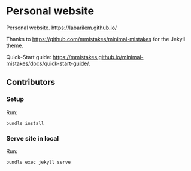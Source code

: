 # Personal website

Personal website. https://labarilem.github.io/

Thanks to https://github.com/mmistakes/minimal-mistakes for the Jekyll theme.

Quick-Start guide: https://mmistakes.github.io/minimal-mistakes/docs/quick-start-guide/.

## Contributors

### Setup

Run:

```
bundle install
```

### Serve site in local

Run:

```
bundle exec jekyll serve
```
